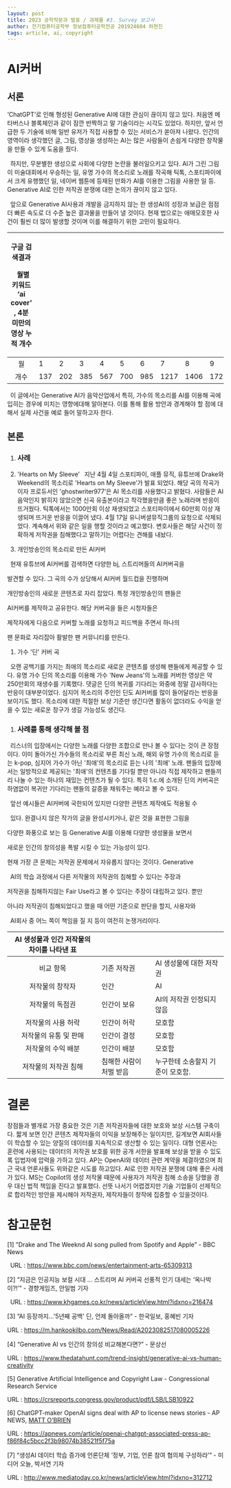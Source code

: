 ```yaml
---
layout: post
title: 2023 공학작문과 발표 / 과제물 #3. Survey 보고서 
author: 전기컴퓨터공학부 정보컴퓨터공학전공 201924604 하현진
tags: article, ai, copyright
---
```


# <a name="_h1iacl75ms3q"></a>AI커버

## <a name="_9dcxec1hr1jv"></a>서론
‘ChatGPT’로 인해 형성된 Generative AI에 대한 관심이 끊이지 않고 있다. 처음엔 메타버스나 블록체인과 같이 잠깐 반짝하고 말 기술이라는 시각도 있었다. 하지만, 앞서 언급한 두 기술에 비해 일반 유저가 직접 사용할 수 있는 서비스가 쏟아져 나왔다. 인간의 영역이라 생각했던 글, 그림, 영상을 생성하는 AI는 많은 사람들이 손쉽게 다양한 창작물을 만들 수 있게 도움을 줬다.

` `하지만, 무분별한 생성으로 사회에 다양한 논란을 불러일으키고 있다. AI가 그린 그림이 미술대회에서 우승하는 일, 유명 가수의 목소리로 노래를 작곡해 틱톡, 스포티파이에서 크게 유행했던 일, 네이버 웹툰에 등재된 만화가 AI를 이용한 그림을 사용한 일 등. Generative AI로 인한 저작권 분쟁에 대한 논의가 끊이지 않고 있다. 

` `앞으로 Generative AI사용과 개발을 금지하지 않는 한 생성AI의 성장과 보급은 점점 더 빠른 속도로 더 수준 높은 결과물을 만들어 낼 것이다. 현재 법으로는 애매모호한 사건이 훨씬 더 많이 발생할 것이며 이를 해결하기 위한 고민이 필요하다. 


|<p>구글 검색결과</p><p>` `월별 키워드 ‘ai cover’ , 4분 미만의 영상 누적 개수</p>||||||||||
| :-: | :- | :- | :- | :- | :- | :- | :- | :- | :- |
|월|1|2|3|4|5|6|7|8|9|
|개수|137|202|385|567|700|985|1217|1406|1723|


` `이 글에서는 Generative AI가 음악산업에서 특히, 가수의 목소리를 AI를 이용해 곡에 입히는 경우에 미치는 영향에대해 알아본다. 이를 통해 활용 방안과 경계해야 할 점에 대해서 실제 사건을 예로 들어 말하고자 한다.

## <a name="_71oqp14yc6u2"></a>본론
1. ### <a name="_y6isw18d6x8q"></a>사례
1. 'Hearts on My Sleeve’
   ` `지난 4월 4일 스포티파이, 애플 뮤직, 유튜브에 Drake와 Weekend의 목소리로 'Hearts on My Sleeve’가 발표 되었다. 해당 곡의 작곡가이자 프로듀서인 'ghostwriter977’은 AI 목소리를 사용했다고 밝혔다. 사람들은  AI음악인지 밝히지 않았으면 신곡 유출본이라고 착각했을만큼 좋은 노래라며 반응이 뜨거웠다. 틱톡에서는 1000만회 이상 재생되었고 스포티파이에서 60만회 이상 재생되며 뜨거운 반응을 이끌어 냈다.  4월 17일 유니버셜뮤직그룹의 요청으로 삭제되었다. 계속해서 위와 같은 일을 행할 것이라고 예고했다. 변호사들은 해당 사건이 정확하게 저작권을 침해했다고 말하기는 어렵다는 견해를 내놨다.

1. 개인방송인의 목소리로 만든 AI커버

` `현재 유튜브에 AI커버를 검색하면 다양한 bj, 스트리머들의 AI커버곡을

발견할 수 있다. 그 곡의 수가 상당해서 AI커버 월드컵을 진행하며 

개인방송인의 새로운 콘텐츠로 자리 잡았다. 특정 개인방송인의 팬들은 

AI커버를 제작하고 공유한다. 해당 커버곡을 들은 시청자들은 

제작자에게 다음으로 커버할 노래를 요청하고 피드백을 주면서 하나의 

팬 문화로 자리잡아 활발한 팬 커뮤니티를 만든다.

1. 가수 '딘' 커버 곡

` `오랜 공백기를 가지는 최애의 목소리로 새로운 콘텐츠를 생성해 팬들에게 제공할 수 있다. 유명 가수 딘의 목소리를 이용해 가수 'New Jeans'의 노래를 커버한 영상은 약 250만회의 재생수를 기록했다. 댓글은 딘의 복귀를 기다리는 와중에 정말 감사하다는 반응이 대부분이었다. 심지어 목소리의 주인인 딘도 AI커버를 많이 들어달라는 반응을 보이기도 했다. 목소리에 대한 적절한 보상 기준만 생긴다면 활동이 없더라도 수익을 얻을 수 있는 새로운 창구가 생길 가능성도 생긴다.
1. ### <a name="_mi8g2ys0h742"></a>사례를 통해 생각해 볼 점
` `리스너의 입장에서는 다양한 노래를 다양한 조합으로 만나 볼 수 있다는 것이 큰 장점이다. 이미 돌아가신 가수들의 목소리로 부른 최신 노래, 해외 유명 가수의 목소리로 듣는 k-pop, 심지어 가수가 아닌 '최애'의 목소리로 듣는 나의 '최애' 노래. 팬들의 입장에서는 일방적으로 제공되는 '최애'의 컨텐츠를 기다릴 뿐만 아니라 직접 제작하고 팬들끼리 나눌 수 있는 하나의 재밌는 컨텐츠가 될 수 있다. 특히 1.c.에 소개된 딘의 커버곡은 하염없이 복귀만 기다리는 팬들의 갈증을 채워주는 예라고 볼 수 있다.

` `앞선 예시들은 AI커버에 국한되어 있지만 다양한 콘텐츠 제작에도 적용될 수 

` `있다. 	완결나지 않은 작가의 글을 완성시키거나, 같은 것을 표현한 그림을 

다양한 화풍으로 보는 등 Generative AI를 이용해 다양한 생성물을 보면서

새로운 인간의 창의성을 폭발 시킬 수 있는 가능성이 있다.



현재 가장 큰 문제는 저작권 문제에서 자유롭지 않다는 것이다. Generative

` `AI의 학습 과정에서 다른 저작물의 저작권의 침해할 수 있다는 주장과 

저작권을 침해하지않는 Fair Use라고 볼 수 있다는 주장이 대립하고 있다. 뿐만 

아니라 저작권이 침해되었다고 했을 때 어떤 기준으로 판단을 할지, 사용자와 

` `AI회사 중 어느 쪽이 책임을 질 지 등이 여전히 논쟁거리이다.

|AI 생성물과 인간 저작물의 차이를 나타낸 표|||
| :-: | :- | :- |
|비교 항목|기존 저작권|AI 생성물에 대한 저작권|
|저작물의 창작자|인간|AI|
|저작물의 독점권|인간이 보유|AI의 저작권 인정되지 않음|
|저작물의 사용 허락|인간이 허락|모호함|
|저작물의 유통 및 판매|인간이 결정|모호함|
|저작물의 수익 배분|인간이 배분|모호함|
|저작물의 저작권 침해|침해한 사람이 처벌 받음|누구한테 소송할지 기준이 모호함.|
# <a name="_8fi9tt8yuy1x"></a>결론
장점들과 별개로 가장 중요한 것은 기존 저작권자들에 대한 보호와 보상 시스템 구축이다. 짧게 보면 인간 콘텐츠 제작자들의 이익을 보장해주는 일이지만, 길게보면 AI회사들이 학습할 수 있는 양질의 데이터를 지속적으로 생산할 수 있는 일이다. 대형 언론사는 훈련에 사용되는 데이터의 저작권 보호를 위한 공개 서한을 발표해 보상을 받을 수 있도록 입법자에 압력을 가하고 있다. AP는 OpenAI와 데이터 관련 계약을 체결하였으며 최근 국내 언론사들도 위와같은 시도를 하고있다. AI로 인한 저작권 분쟁에 대해 좋은 사례가 있다. MS는 Copilot의 생성 저작물 때문에 사용자가 저작권 침해 소송을 당했을 경우 대신 법적 책임을 진다고 발표했다. 선뜻 나서기 어렵겠지만 기술 기업들이 선제적으로 합리적인 방안을 제시해야 저작권자, 제작자들이 창작에 집중할 수 있을것이다.

#
# <a name="_wb3q3h2wgx6c"></a><a name="_962fgvtqp9ty"></a>참고문헌
[1] ”Drake and The Weeknd AI song pulled from Spotify and Apple” - BBC News

` `URL :  <https://www.bbc.com/news/entertainment-arts-65309313>

[2] “지금은 인공지능 보컬 시대 … 스트리머 AI 커버곡 선풍적 인기 대세는 ‘옥나박이?!’” - 경향게임즈, 안일범 기자

` `URL :  <https://www.khgames.co.kr/news/articleView.html?idxno=216474>

[3] “AI 등장까지...'5년째 공백' 딘, 언제 돌아올까“ - 한국일보, 홍혜빈 기자 

URL : <https://m.hankookilbo.com/News/Read/A2023082517080005226>

[4] “Generative AI vs 인간의 창의성 비교해본다면?” - 문상선

URL : <https://www.thedatahunt.com/trend-insight/generative-ai-vs-human-creativity>

[5] Generative Artificial Intelligence and Copyright Law - Congressional Research Service

URL : <https://crsreports.congress.gov/product/pdf/LSB/LSB10922>

[6]  ChatGPT-maker OpenAI signs deal with AP to license news stories - AP NEWS, [MATT O’BRIEN](https://apnews.com/author/matt-obrien)

URL : <https://apnews.com/article/openai-chatgpt-associated-press-ap-f86f84c5bcc2f3b98074b38521f5f75a>

[7] “생성AI 데이터 학습 증가에 언론단체 ‘정부, 기업, 언론 참여 협의체 구성하라’” - 미디어 오늘, 박서연 기자

URL : <http://www.mediatoday.co.kr/news/articleView.html?idxno=312712>






